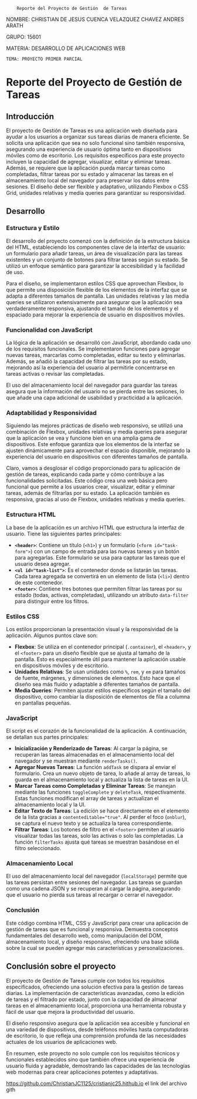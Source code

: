 		Reporte del Proyecto de Gestión  de Tareas 
 
NOMBRE: CHRISTIAN DE JESUS 
	CUENCA 
	VELAZQUEZ CHAVEZ ANDRES 
ARATH 
 
GRUPO: 15601 
 
MATERIA: DESARROLLO DE 
	APLICACIONES WEB 
 
	TEMA: PROYECTO PRIMER PARCIAL 
# Reporte del Proyecto de Gestión de Tareas

## Introducción

El proyecto de Gestión de Tareas es una aplicación web diseñada para ayudar a los usuarios a organizar sus tareas diarias de manera eficiente. Se solicita una aplicación que sea no solo funcional sino también responsiva, asegurando una experiencia de usuario óptima tanto en dispositivos móviles como de escritorio. Los requisitos específicos para este proyecto incluyen la capacidad de agregar, visualizar, editar y eliminar tareas. Además, se requiere que la aplicación pueda marcar tareas como completadas, filtrar tareas por su estado y almacenar las tareas en el almacenamiento local del navegador para preservar los datos entre sesiones. El diseño debe ser flexible y adaptativo, utilizando Flexbox o CSS Grid, unidades relativas y media queries para garantizar su responsividad.


## Desarrollo

### Estructura y Estilo

El desarrollo del proyecto comenzó con la definición de la estructura básica del HTML, estableciendo los componentes clave de la interfaz de usuario: un formulario para añadir tareas, un área de visualización para las tareas existentes y un conjunto de botones para filtrar tareas según su estado. Se utilizó un enfoque semántico para garantizar la accesibilidad y la facilidad de uso.

Para el diseño, se implementaron estilos CSS que aprovechan Flexbox, lo que permite una disposición flexible de los elementos de la interfaz que se adapta a diferentes tamaños de pantalla. Las unidades relativas y las media queries se utilizaron extensivamente para asegurar que la aplicación sea verdaderamente responsiva, ajustando el tamaño de los elementos y el espaciado para mejorar la experiencia de usuario en dispositivos móviles.

### Funcionalidad con JavaScript

La lógica de la aplicación se desarrolló con JavaScript, abordando cada uno de los requisitos funcionales. Se implementaron funciones para agregar nuevas tareas, marcarlas como completadas, editar su texto y eliminarlas. Además, se añadió la capacidad de filtrar las tareas por su estado, mejorando así la experiencia del usuario al permitirle concentrarse en tareas activas o revisar las completadas.

El uso del almacenamiento local del navegador para guardar las tareas asegura que la información del usuario no se pierda entre las sesiones, lo que añade una capa adicional de usabilidad y practicidad a la aplicación.

### Adaptabilidad y Responsividad

Siguiendo las mejores prácticas de diseño web responsivo, se utilizó una combinación de Flexbox, unidades relativas y media queries para asegurar que la aplicación se vea y funcione bien en una amplia gama de dispositivos. Este enfoque garantiza que los elementos de la interfaz se ajusten dinámicamente para aprovechar el espacio disponible, mejorando la experiencia del usuario en dispositivos con diferentes tamaños de pantalla.

Claro, vamos a desglosar el código proporcionado para tu aplicación de gestión de tareas, explicando cada parte y cómo contribuye a las funcionalidades solicitadas. Este código crea una web básica pero funcional que permite a los usuarios crear, visualizar, editar y eliminar tareas, además de filtrarlas por su estado. La aplicación también es responsiva, gracias al uso de Flexbox, unidades relativas y media queries.

### Estructura HTML

La base de la aplicación es un archivo HTML que estructura la interfaz de usuario. Tiene las siguientes partes principales:

- **`<header>`**: Contiene un título (`<h1>`) y un formulario (`<form id="task-form">`) con un campo de entrada para las nuevas tareas y un botón para agregarlas. Este formulario se usa para capturar las tareas que el usuario desea agregar.
- **`<ul id="task-list">`**: Es el contenedor donde se listarán las tareas. Cada tarea agregada se convertirá en un elemento de lista (`<li>`) dentro de este contenedor.
- **`<footer>`**: Contiene tres botones que permiten filtrar las tareas por su estado (todas, activas, completadas), utilizando un atributo `data-filter` para distinguir entre los filtros.

### Estilos CSS

Los estilos proporcionan la presentación visual y la responsividad de la aplicación. Algunos puntos clave son:

- **Flexbox**: Se utiliza en el contenedor principal (`.container`), el `<header>`, y el `<footer>` para un diseño flexible que se ajusta al tamaño de la pantalla. Esto es especialmente útil para mantener la aplicación usable en dispositivos móviles y de escritorio.
- **Unidades Relativas**: Se usan unidades como `%`, `rem`, y `em` para tamaños de fuente, márgenes, y dimensiones de elementos. Esto hace que el diseño sea más fluido y adaptable a diferentes tamaños de pantalla.
- **Media Queries**: Permiten ajustar estilos específicos según el tamaño del dispositivo, como cambiar la disposición de elementos de fila a columna en pantallas pequeñas.

### JavaScript

El script es el corazón de la funcionalidad de la aplicación. A continuación, se detallan sus partes principales:

- **Inicialización y Renderizado de Tareas**: Al cargar la página, se recuperan las tareas almacenadas en el almacenamiento local del navegador y se muestran mediante `renderTasks()`.
- **Agregar Nuevas Tareas**: La función `addTask` se dispara al enviar el formulario. Crea un nuevo objeto de tarea, lo añade al array de tareas, lo guarda en el almacenamiento local y actualiza la lista de tareas en la UI.
- **Marcar Tareas como Completadas y Eliminar Tareas**: Se manejan mediante las funciones `toggleComplete` y `deleteTask`, respectivamente. Estas funciones modifican el array de tareas y actualizan el almacenamiento local y la UI.
- **Editar Texto de Tareas**: La edición se hace directamente en el elemento de la lista gracias a `contenteditable="true"`. Al perder el foco (`onblur`), se captura el nuevo texto y se actualiza la tarea correspondiente.
- **Filtrar Tareas**: Los botones de filtro en el `<footer>` permiten al usuario visualizar todas las tareas, solo las activas o solo las completadas. La función `filterTasks` ajusta qué tareas se muestran basándose en el filtro seleccionado.

### Almacenamiento Local

El uso del almacenamiento local del navegador (`localStorage`) permite que las tareas persistan entre sesiones del navegador. Las tareas se guardan como una cadena JSON y se recuperan al cargar la página, asegurando que el usuario no pierda sus tareas al recargar o cerrar el navegador.

### Conclusión

Este código combina HTML, CSS y JavaScript para crear una aplicación de gestión de tareas que es funcional y responsiva. Demuestra conceptos fundamentales del desarrollo web, como manipulación del DOM, almacenamiento local, y diseño responsivo, ofreciendo una base sólida sobre la cual se pueden agregar más características y personalizaciones.



## Conclusión sobre el proyecto

El proyecto de Gestión de Tareas cumple con todos los requisitos especificados, ofreciendo una solución efectiva para la gestión de tareas diarias. La implementación de características avanzadas, como la edición de tareas y el filtrado por estado, junto con la capacidad de almacenar tareas en el almacenamiento local, proporciona una herramienta robusta y fácil de usar que mejora la productividad del usuario.

El diseño responsivo asegura que la aplicación sea accesible y funcional en una variedad de dispositivos, desde teléfonos móviles hasta computadoras de escritorio, lo que refleja una comprensión profunda de las necesidades actuales de los usuarios de aplicaciones web.

En resumen, este proyecto no solo cumple con los requisitos técnicos y funcionales establecidos sino que también ofrece una experiencia de usuario fluida y agradable, demostrando las capacidades de las tecnologías web modernas para crear aplicaciones potentes y adaptativas.
 
 
 
  https://github.com/ChristianJC1125/cristianjc25.hithub.io  el link del archivo gith

  
